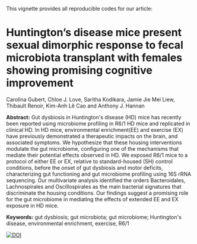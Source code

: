 This vignette provides all reproducible codes for our article:

# Huntington’s disease mice present sexual dimorphic response to fecal microbiota transplant with females showing promising cognitive improvement 

Carolina Gubert, Chloe J. Love, Saritha Kodikara, Jamie Jie Mei Liew, Thibault Renoir, Kim-Anh Lê Cao and Anthony J.  Hannan 

**Abstract:** Gut dysbiosis in Huntington's disease (HD) mice has recently been reported using microbiome profiling in 
R6/1 HD mice and replicated in clinical HD. In HD mice, environmental enrichment(EE) and exercise (EX) have previously demonstrated a therapeutic
impacts on the brain, and associated symptoms. We hypothesize that these housing interventions modulate the gut microbiome, configuring one of 
the mechanisms that mediate their potential effects observed in HD. We exposed R6/1 mice to a protocol of either EE or EX, relative to standard-housed (SH) 
control conditions, before the onset of gut dysbiosis and motor deficits, characterizing gut functioning and gut microbiome profiling 
using 16S rRNA sequencing. Our multivariate analysis identified the orders Bacteroidales, Lachnospirales and Oscillospirales as the main bacterial 
signatures that discriminate the housing conditions. Our findings suggest a promising role for the gut microbiome in mediating the effects of 
extended EE and EX exposure in HD mice. 

**Keywords:** gut dysbiosis; gut microbiota; gut microbiome; Huntington's disease, environmental enrichment, exercise, R6/1

<a href="https://zenodo.org/badge/latestdoi/416519533"><img src="https://zenodo.org/badge/416519533.svg" alt="DOI"></a>
